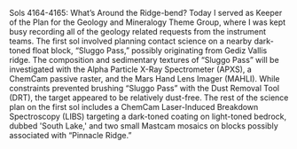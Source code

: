 Sols 4164-4165: What’s Around the Ridge-bend? 
 Today I served as Keeper of the Plan for the Geology and Mineralogy Theme Group, where I was kept busy recording all of the geology related requests from the instrument teams. The first sol involved planning contact science on a nearby dark-toned float block, “Sluggo Pass,” possibly originating from Gediz Vallis ridge. The composition and sedimentary textures of “Sluggo Pass” will be investigated with the Alpha Particle X-Ray Spectrometer (APXS), a ChemCam passive raster, and the Mars Hand Lens Imager (MAHLI). While constraints prevented brushing “Sluggo Pass” with the Dust Removal Tool (DRT), the target appeared to be relatively dust-free. The rest of the science plan on the first sol includes a ChemCam Laser-Induced Breakdown Spectroscopy (LIBS) targeting a dark-toned coating on light-toned bedrock, dubbed 'South Lake,' and two small Mastcam mosaics on blocks possibly associated with “Pinnacle Ridge.”